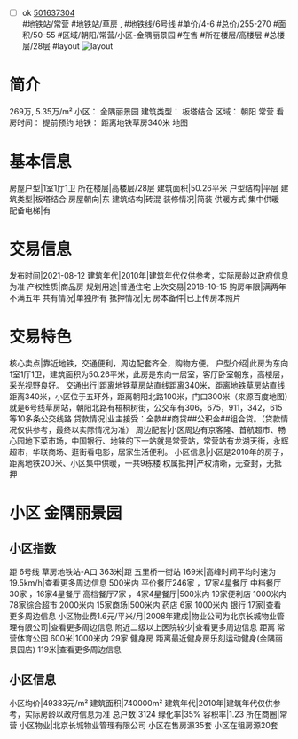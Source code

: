 - [ ] ok [501637304](https://bj.5i5j.com/ershoufang/501637304.html)  
 #地铁站/常营 #地铁站/草房 ,  #地铁线/6号线
#单价/4-6 #总价/255-270 #面积/50-55   #区域/朝阳/常营/小区-金隅丽景园 #在售 #所在楼层/高楼层 #总楼层/28层 #layout 
![layout](http://image2a.5i5j.com/bdir/layout/384939.jpg_P5.jpg) 
# 简介 
 269万,  5.35万/m² 
小区： 金隅丽景园
建筑类型： 板塔结合
区域： 朝阳 常营
看房时间： 提前预约
地铁： 距离地铁草房340米 地图
# 基本信息 
 房屋户型|1室1厅1卫
所在楼层|高楼层/28层
建筑面积|50.26平米
户型结构|平层
建筑类型|板塔结合
房屋朝向|东
建筑结构|砖混
装修情况|简装
供暖方式|集中供暖
配备电梯|有
# 交易信息 
 发布时间|2021-08-12
建筑年代|2010年|建筑年代仅供参考，实际房龄以政府信息为准
产权性质|商品房
规划用途|普通住宅
上次交易|2018-10-15
购房年限|满两年不满五年
共有情况|单独所有
抵押情况|无
房本备件|已上传房本照片
# 交易特色 
 核心卖点|靠近地铁，交通便利，周边配套齐全，购物方便。
户型介绍|此房为东向1室1厅1卫，建筑面积为50.26平米，此房是东向一居室，客厅卧室朝东，高楼层，采光视野良好。
交通出行|距离地铁草房站直线距离340米，距离地铁草房站直线距离340米，小区位于五环外，距离朝阳北路100米，门口300米（来源百度地图）就是6号线草房站，朝阳北路有梧桐树街，公交车有306，675，911，342，615等10多条公交线路
贷款情况|业主接受：全款##商贷##公积金##组合贷。（贷款情况仅供参考，最终以实际情况为准）
周边配套|小区周边有京客隆、首航超市、畅心园地下菜市场，中国银行、地铁的下一站就是常营站，常营站有龙湖天街，永辉超市，华联商场、逛街看电影，居家生活便利。
小区信息|小区是2010年的房子，距离地铁200米、小区集中供暖，一共9栋楼
权属抵押|产权清晰，无查封，无抵押
# 小区 金隅丽景园
## 小区指数 
 距 6号线 草房地铁站-A口 363米|距 五里桥一街站 169米|高峰时间平均时速为19.5km/h|查看更多周边信息
500米内 平价餐厅246家 ，17家4星餐厅
中档餐厅30家 ，16家4星餐厅
高档餐厅7家 ，4家4星餐厅|500米内 19家便利店
1000米内 78家综合超市
2000米内 15家商场|500米内 药店 6家
1000米内 银行 17家|查看更多周边信息
小区物业费1.6元/平米/月|2008年建成|物业公司为北京长城物业管理有限公司|查看更多周边信息
附近二级以上医院较少|查看更多周边信息
距离 常营体育公园 600米|1000米内 29家 健身房
距离最近健身房乐刻运动健身(金隅丽景园店) 119米|查看更多周边信息
## 小区信息 
 小区均价|49383元/m²
建筑面积|740000m²
建筑年代|2010年|建筑年代仅供参考，实际房龄以政府信息为准
总户数|3124
绿化率|35%
容积率|1.23
所在商圈|常营
小区物业|北京长城物业管理有限公司
小区在售房源35套
小区在租房源20套
